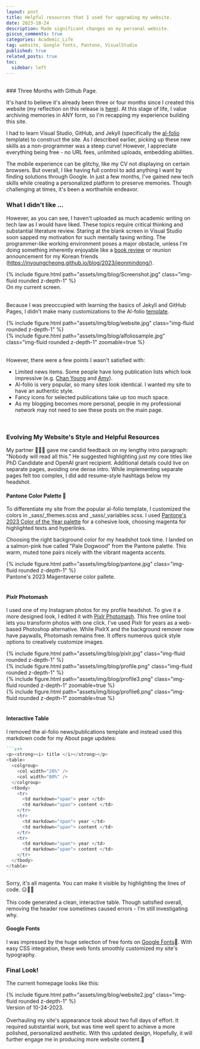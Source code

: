 ```yaml
---
layout: post
title: Helpful resources that I used for upgrading my website.  
date: 2023-10-24
description: Made significant changes on my personal website. 
giscus_comments: true
categories: Academic_Life
tag: website, Google fonts, Pantone, VisualStudio
published: true
related_posts: true
toc:
  sidebar: left
---
```

<br>
### Three Months with Github Page. 

It's hard to believe it's already been three or four months since I created this website (my reflection on this release is [here](https://inyoungcheong.github.io/blog/2023/adieu-wordpress/)). At this stage of life, I value archiving memories in ANY form, so I'm recapping my experience building this site.

I had to learn Visual Studio, GitHub, and Jekyll (specifically the [al-folio](https://github.com/alshedivat/al-folio) template) to construct the site. As I described earlier, picking up these new skills as a non-programmer was a steep curve! However, I appreciate everything being free - no URL fees, unlimited uploads, embedding abilities.

The mobile experience can be glitchy, like my CV not displaying on certain browsers. But overall, I like having full control to add anything I want by finding solutions through Google. In just a few months, I've gained new tech skills while creating a personalized platform to preserve memories. Though challenging at times, it's been a worthwhile endeavor.
<br>

### What I didn't like ...

However, as you can see, I haven't uploaded as much academic writing on tech law as I would have liked. These topics require critical thinking and substantial literature review. Staring at the blank screen in Visual Studio soon sapped my motivation for such mentally taxing writing. The programmer-like working environment poses a major obstacle, unless I'm doing something inherently enjoyable like a [book review](https://inyoungcheong.github.io/blog/2023/maria-schneider/) or reunion announcement for my Korean friends (https://inyoungcheong.github.io/blog/2023/jeonmindong/).


<div class="row mt-3">
    <div class="col-sm mt-3 mt-md-0">
        {% include figure.html path="assets/img/blog/Screenshot.jpg" class="img-fluid rounded z-depth-1" %}
    </div>
</div>
<div class="caption">
    On my current screen. 
</div>
<br>

Because I was preoccupied with learning the basics of Jekyll and GitHub Pages, I didn't make many customizations to the Al-folio [template](https://alshedivat.github.io/al-folio/). 
<br>
<div class="row mt-3">
   <div class="col-sm mt-3 mt-md-0">
        {% include figure.html path="assets/img/blog/website.jpg" class="img-fluid rounded z-depth-1" %}
    </div>
    <div class="col-sm mt-3 mt-md-0">
        {% include figure.html path="assets/img/blog/alfoliosample.jpg" class="img-fluid rounded z-depth-1" zoomable=true %}
    </div>
</div>
<br>

However, there were a few points I wasn't satisfied with:
- Limited news items. Some people have long publication lists which look impressive (e.g. [Chan Young](https://chan0park.github.io/) and [Amy](https://homes.cs.washington.edu/~axz/)).
- Al-folio is very popular, so many sites look identical. I wanted my site to have an authentic style.
- Fancy icons for selected publications take up too much space.
- As my blogging becomes more personal, people in my professional network may not need to see these posts on the main page.
<br>

### Evolving My Website's Style and Helpful Resources
My partner 👨🏻‍🎨 gave me candid feedback on my lengthy intro paragraph: "Nobody will read all this." He suggested highlighting just my core titles like PhD Candidate and OpenAI grant recipient. Additional details could live on separate pages, avoiding one dense intro. While implementing separate pages felt too complex, I did add resume-style hashtags below my headshot.
<br>

#### Pantone Color Palette 🎨
To differentiate my site from the popular al-folio template, I customized the colors in _sass/_themes.scss and _sass/_variables.scss. I used [Pantone's 2023 Color of the Year palette](https://www.pantone.com/color-of-the-year/2023) for a cohesive look, choosing magenta for highlighted texts and hyperlinks.

Choosing the right background color for my headshot took time. I landed on a salmon-pink hue called "Pale Dogwood" from the Pantone palette. This warm, muted tone pairs nicely with the vibrant magenta accents.
<br>
<div class="row mt-3">
    <div class="col-sm mt-3 mt-md-0">
        {% include figure.html path="assets/img/blog/pantone.jpg" class="img-fluid rounded z-depth-1" %}
    </div>
</div>
<div class="caption">
    Pantone's 2023 Magentaverse color pallete.
</div>

<br>

#### Pixlr Photomash 
I used one of my Instagram photos for my profile headshot. To give it a more designed look, I edited it with [Pixlr Photomash](https://pixlr.com/photomash/). This free online tool lets you transform photos with one click.
I've used Pixlr for years as a web-based Photoshop alternative. While PixlrX and the background remover now have paywalls, Photomash remains free. It offers numerous quick style options to creatively customize images.
<br>
<div class="row mt-3">
   <div class="col-sm mt-3 mt-md-0">
        {% include figure.html path="assets/img/blog/pixlr.jpg" class="img-fluid rounded z-depth-1" %}
    </div>
</div>
<div class="row mt-3">
   <div class="col-sm mt-3 mt-md-0">
        {% include figure.html path="assets/img/blog/profile.png" class="img-fluid rounded z-depth-1" %}
    </div>
    <div class="col-sm mt-3 mt-md-0">
        {% include figure.html path="assets/img/blog/profile3.png" class="img-fluid rounded z-depth-1" zoomable=true %}
    </div>
    <div class="col-sm mt-3 mt-md-0">
        {% include figure.html path="assets/img/blog/profile6.png" class="img-fluid rounded z-depth-1" zoomable=true %}
    </div>
</div>
<br>

#### Interactive Table 
I removed the al-folio news/publications template and instead used this markdown code for my About page updates:
<br>
````markdown
```c++
<p><strong><i> title </i></strong></p>
<table>
  <colgroup>
    <col width="20%" />
    <col width="80%" />
  </colgroup>
  <tbody>
    <tr>
      <td markdown="span"> year </td>
      <td markdown="span"> content </td>
    </tr>
    <tr>
      <td markdown="span"> year </td>
      <td markdown="span"> content </td>
    </tr>
    <tr>
      <td markdown="span"> year </td>
      <td markdown="span"> content </td>
    </tr>
  </tbody>
</table>
```
````
<div class="caption">
    Sorry, it's all magenta. You can make it visible by highlighting the lines of code. 😑🤷‍♀️
</div>
<br>
This code generated a clean, interactive table. Though satisfied overall, removing the header row sometimes caused errors - I'm still investigating why.
<br>

#### Google Fonts
I was impressed by the huge selection of free fonts on [Google Fonts](https://fonts.google.com)🙏. With easy CSS integration, these web fonts smoothly customized my site's typography. 
<br>

### Final Look!
The current homepage looks like this:
<br>
<div class="row mt-3">
   <div class="col-sm mt-3 mt-md-0">
        {% include figure.html path="assets/img/blog/website2.jpg" class="img-fluid rounded z-depth-1" %}
    </div>
</div>
<div class="caption">
    Version of 10-24-2023.
    </div>
<br>
Overhauling my site's appearance took about two full days of effort. It required substantial work, but was time well spent to achieve a more polished, personalized aesthetic. With this updated design, Hopefully, it will further engage me in producing more website content.🤞
<br>
